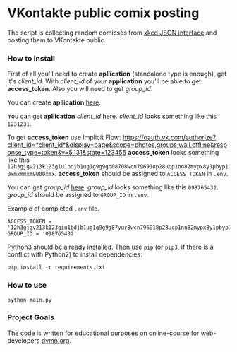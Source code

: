 # VKontakte public comix posting 

The script is collecting random comicses from [xkcd JSON interface](https://xkcd.com/json.html) and posting them to VKontakte public.

### How to install

First of all you'll need to create **apllication** (standalone type is enough), get it's *client_id*. With *client_id* of your **application** you'll be able to get **access_token**. Also you will need to get *group_id*.

You can create **apllication** [here](https://vk.com/dev).

You can get **apllication** *client_id* [here](https://vk.com/apps?act=manage).
*client_id* looks something like this `1231231`.

To get **access_token** use Implicit Flow:
https://oauth.vk.com/authorize?client_id=*client_id*&display=page&scope=photos,groups,wall,offline&response_type=token&v=5.131&state=123456
**access_token** looks something like this `12h3gjgv213k123giu1bdjb1ug1g9g9gb08708wcn796918p28ucp1nn82mypx8y1pbyp10xmxmmxm9000xmx`. 
**access_token** should be assigned to `ACCESS_TOKEN` in `.env`.

You can get *group_id* [here](https://regvk.com/id/).
*group_id*  looks something like this `098765432`. 
*group_id*  should be assigned to `GROUP_ID` in `.env`.

Example of completed `.env` file.

```
ACCESS_TOKEN = '12h3gjgv213k123giu1bdjb1ug1g9g9g87yur8wcn796918p28ucp1nn82mypx8y1pbyp10xmxmmxm9000xmx'
GROUP_ID = '098765432'
```

Python3 should be already installed.
Then use `pip` (or `pip3`, if there is a conflict with Python2) to install dependencies:
```
pip install -r requirements.txt
```

### How to use

```
python main.py
```

### Project Goals

The code is written for educational purposes on online-course for web-developers [dvmn.org](https://dvmn.org/).
